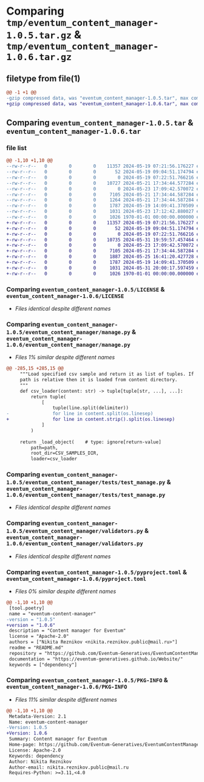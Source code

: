 # Comparing `tmp/eventum_content_manager-1.0.5.tar.gz` & `tmp/eventum_content_manager-1.0.6.tar.gz`

## filetype from file(1)

```diff
@@ -1 +1 @@
-gzip compressed data, was "eventum_content_manager-1.0.5.tar", max compression
+gzip compressed data, was "eventum_content_manager-1.0.6.tar", max compression
```

## Comparing `eventum_content_manager-1.0.5.tar` & `eventum_content_manager-1.0.6.tar`

### file list

```diff
@@ -1,10 +1,10 @@
--rw-r--r--   0        0        0    11357 2024-05-19 07:21:56.176227 eventum_content_manager-1.0.5/LICENSE
--rw-r--r--   0        0        0       52 2024-05-19 09:04:51.174794 eventum_content_manager-1.0.5/README.md
--rw-r--r--   0        0        0        0 2024-05-19 07:22:51.766216 eventum_content_manager-1.0.5/eventum_content_manager/__init__.py
--rw-r--r--   0        0        0    10727 2024-05-21 17:34:44.577284 eventum_content_manager-1.0.5/eventum_content_manager/manage.py
--rw-r--r--   0        0        0        0 2024-05-23 17:09:42.570072 eventum_content_manager-1.0.5/eventum_content_manager/py.typed
--rw-r--r--   0        0        0     7105 2024-05-21 17:34:44.587284 eventum_content_manager-1.0.5/eventum_content_manager/tests/test_manage.py
--rw-r--r--   0        0        0     1264 2024-05-21 17:34:44.587284 eventum_content_manager-1.0.5/eventum_content_manager/tests/test_validators.py
--rw-r--r--   0        0        0     1787 2024-05-19 14:09:41.370509 eventum_content_manager-1.0.5/eventum_content_manager/validators.py
--rw-r--r--   0        0        0     1031 2024-05-23 17:12:42.880027 eventum_content_manager-1.0.5/pyproject.toml
--rw-r--r--   0        0        0     1026 1970-01-01 00:00:00.000000 eventum_content_manager-1.0.5/PKG-INFO
+-rw-r--r--   0        0        0    11357 2024-05-19 07:21:56.176227 eventum_content_manager-1.0.6/LICENSE
+-rw-r--r--   0        0        0       52 2024-05-19 09:04:51.174794 eventum_content_manager-1.0.6/README.md
+-rw-r--r--   0        0        0        0 2024-05-19 07:22:51.766216 eventum_content_manager-1.0.6/eventum_content_manager/__init__.py
+-rw-r--r--   0        0        0    10735 2024-05-31 19:59:57.457464 eventum_content_manager-1.0.6/eventum_content_manager/manage.py
+-rw-r--r--   0        0        0        0 2024-05-23 17:09:42.570072 eventum_content_manager-1.0.6/eventum_content_manager/py.typed
+-rw-r--r--   0        0        0     7105 2024-05-21 17:34:44.587284 eventum_content_manager-1.0.6/eventum_content_manager/tests/test_manage.py
+-rw-r--r--   0        0        0     1887 2024-05-25 16:41:20.427728 eventum_content_manager-1.0.6/eventum_content_manager/tests/test_validators.py
+-rw-r--r--   0        0        0     1787 2024-05-19 14:09:41.370509 eventum_content_manager-1.0.6/eventum_content_manager/validators.py
+-rw-r--r--   0        0        0     1031 2024-05-31 20:00:17.597459 eventum_content_manager-1.0.6/pyproject.toml
+-rw-r--r--   0        0        0     1026 1970-01-01 00:00:00.000000 eventum_content_manager-1.0.6/PKG-INFO
```

### Comparing `eventum_content_manager-1.0.5/LICENSE` & `eventum_content_manager-1.0.6/LICENSE`

 * *Files identical despite different names*

### Comparing `eventum_content_manager-1.0.5/eventum_content_manager/manage.py` & `eventum_content_manager-1.0.6/eventum_content_manager/manage.py`

 * *Files 1% similar despite different names*

```diff
@@ -285,15 +285,15 @@
     """Load specified csv sample and return it as list of tuples. If
     path is relative then it is loaded from content directory.
     """
     def csv_loader(content: str) -> tuple[tuple[str, ...], ...]:
         return tuple(
             [
                 tuple(line.split(delimiter))
-                for line in content.split(os.linesep)
+                for line in content.strip().split(os.linesep)
             ]
         )
 
     return _load_object(    # type: ignore[return-value]
         path=path,
         root_dir=CSV_SAMPLES_DIR,
         loader=csv_loader
```

### Comparing `eventum_content_manager-1.0.5/eventum_content_manager/tests/test_manage.py` & `eventum_content_manager-1.0.6/eventum_content_manager/tests/test_manage.py`

 * *Files identical despite different names*

### Comparing `eventum_content_manager-1.0.5/eventum_content_manager/validators.py` & `eventum_content_manager-1.0.6/eventum_content_manager/validators.py`

 * *Files identical despite different names*

### Comparing `eventum_content_manager-1.0.5/pyproject.toml` & `eventum_content_manager-1.0.6/pyproject.toml`

 * *Files 0% similar despite different names*

```diff
@@ -1,10 +1,10 @@
 [tool.poetry]
 name = "eventum-content-manager"
-version = "1.0.5"
+version = "1.0.6"
 description = "Content manager for Eventum"
 license = "Apache-2.0"
 authors = ["Nikita Reznikov <nikita.reznikov.public@mail.ru>"]
 readme = "README.md"
 repository = "https://github.com/Eventum-Generatives/EventumContentManager"
 documentation = "https://eventum-generatives.github.io/Website/"
 keywords = ["dependency"]
```

### Comparing `eventum_content_manager-1.0.5/PKG-INFO` & `eventum_content_manager-1.0.6/PKG-INFO`

 * *Files 11% similar despite different names*

```diff
@@ -1,10 +1,10 @@
 Metadata-Version: 2.1
 Name: eventum-content-manager
-Version: 1.0.5
+Version: 1.0.6
 Summary: Content manager for Eventum
 Home-page: https://github.com/Eventum-Generatives/EventumContentManager
 License: Apache-2.0
 Keywords: dependency
 Author: Nikita Reznikov
 Author-email: nikita.reznikov.public@mail.ru
 Requires-Python: >=3.11,<4.0
```

